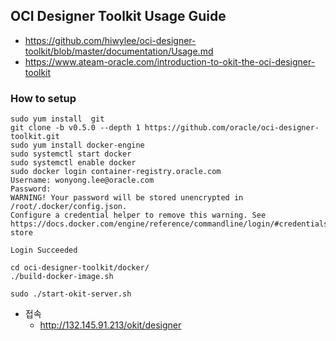 ## OCI Designer Toolkit Usage Guide
* https://github.com/hiwylee/oci-designer-toolkit/blob/master/documentation/Usage.md
* https://www.ateam-oracle.com/introduction-to-okit-the-oci-designer-toolkit
### How to setup
```
sudo yum install  git
git clone -b v0.5.0 --depth 1 https://github.com/oracle/oci-designer-toolkit.git
sudo yum install docker-engine
sudo systemctl start docker
sudo systemctl enable docker
sudo docker login container-registry.oracle.com
Username: wonyong.lee@oracle.com
Password:
WARNING! Your password will be stored unencrypted in /root/.docker/config.json.
Configure a credential helper to remove this warning. See
https://docs.docker.com/engine/reference/commandline/login/#credentials-store

Login Succeeded

cd oci-designer-toolkit/docker/
./build-docker-image.sh

sudo ./start-okit-server.sh

```
*  접속 
   *  http://132.145.91.213/okit/designer

